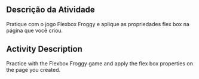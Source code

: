 ## Descrição da Atividade

Pratique com o jogo Flexbox Froggy e aplique as propriedades flex box na página que você criou.

## Activity Description

Practice with the Flexbox Froggy game and apply the flex box properties on the page you created.
